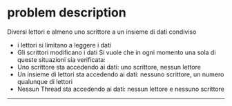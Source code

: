 # problem description
Diversi lettori e almeno uno scrittore a un insieme di dati condiviso
* i lettori si limitano a leggere i dati
* Gli scrittori modificano i dati
Si vuole che in ogni momento una sola di queste situazioni sia verificata:
* Uno scrittore sta accedendo ai dati: uno scrittore, nessun lettore
* Un insieme di lettori sta accedendo ai dati: nessuno scrittore, un numero qualunque di lettori
* Nessun Thread sta accedendo ai dati: nessun lettore e nessuno scrittore

-----